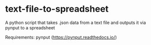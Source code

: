 # text-file-to-spreadsheet
A python script that takes .json data from a text file and outputs it via pynput to a spreadsheet

Requirements:
pynput (https://pynput.readthedocs.io/)

